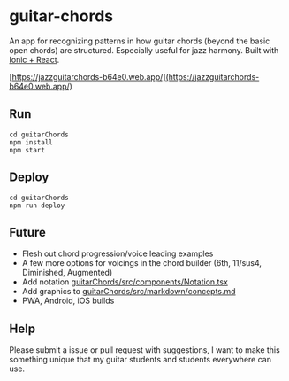 # guitar-chords
An app for recognizing patterns in how guitar chords (beyond the basic open chords) are structured. Especially useful for jazz harmony. Built with [Ionic + React](https://ionicframework.com/docs/react).

[https://jazzguitarchords-b64e0.web.app/](https://jazzguitarchords-b64e0.web.app/)

## Run
```
cd guitarChords
npm install
npm start
```

## Deploy
```
cd guitarChords
npm run deploy
```

## Future
* Flesh out chord progression/voice leading examples
* A few more options for voicings in the chord builder (6th, 11/sus4, Diminished, Augmented)
* Add notation [guitarChords/src/components/Notation.tsx](guitarChords/src/components/Notation.tsx)
* Add graphics to [guitarChords/src/markdown/concepts.md](guitarChords/src/markdown/concepts.md)
* PWA, Android, iOS builds

## Help
Please submit a issue or pull request with suggestions, I want to make this something unique that my guitar students and students everywhere can use.